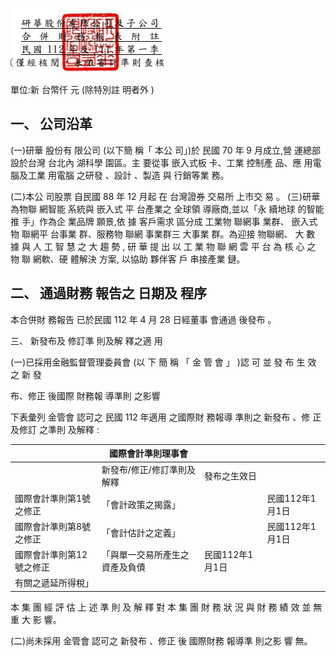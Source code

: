 

![0_image_0.png](0_image_0.png)

單位:新 台幣仟 元 (除特別註 明者外 )

## 一、 公司沿革

(一)研華 股份有 限公司 (以下簡 稱「 本公 司」)於 民國 70 年 9 月成立,營 運總部 設於台灣 台北內 湖科學 園區。主 要從事 嵌入式板 卡、工業 控制產 品、應 用電 腦及工業 用電腦 之研發 、設計 、製造 與 行銷等業 務。

(二)本公 司股票 自民國 88 年 12 月起 在 台灣證券 交易所 上市交 易 。 (三)研華 為物聯 網智能 系統與 嵌入式 平 台產業之 全球領 導廠商,並以「永 續地球 的智能推 手」作為企 業品牌 願景,依 據 客戶需求 區分成 工業物 聯網事 業群、 嵌入式物 聯網平 台事業 群、服務物 聯網 事業群三 大事業 群。為迎接 物聯網、 大 數 據 與 人 工 智 慧 之 大 趨 勢 , 研 華 提 出 以 工 業 物 聯 網 雲 平 台 為 核 心 之 物 聯 網軟、硬 體解決 方案, 以協助 夥伴客 戶 串接產業 鏈。

## 二、 通過財務 報告之 日期及 程序

本合併財 務報告 已於民國 112 年 4 月 28 日經董事 會通過 後發布 。

三、 新發布及 修訂準 則及解 釋之適 用

(一)已採用金融監督管理委員會 (以 下 簡 稱 「 金 管 會 」 )認 可 並 發 布 生 效 之 新 發

布、修正 後國際 財務報 導準則 之影響

下表彙列 金管會 認可之 民國 112 年適用 之國際財 務報導 準則之 新發布 、修 正及修訂 之準則 及解釋 :

|                          | 國際會計準則理事會             |                 |                 |
|--------------------------|--------------------------------|-----------------|-----------------|
|                          | 新發布/修正/修訂準則及解釋     | 發布之生效日    |                 |
| 國際會計準則第1號之修正  | 「會計政策之揭露」             |                 | 民國112年1月1日 |
| 國際會計準則第8號之修正  | 「會計估計之定義」             |                 | 民國112年1月1日 |
| 國際會計準則第12號之修正 | 「與單一交易所產生之資產及負債 | 民國112年1月1日 |                 |
| 有關之遞延所得稅」       |                                |                 |                 |

本 集 團 經 評 估 上 述 準 則 及 解 釋 對 本 集 團 財 務 狀 況 與 財 務 績 效 並 無 重 大 影 響。

(二)尚未採用 金管會 認可之 新發布 、修正 後 國際財務 報導準 則之影 響 無。